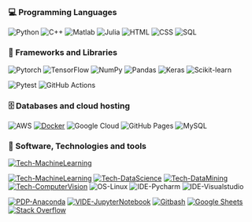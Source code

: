 ### 💻 Programming Languages

<p>
<a><img alt="Python" src="https://img.shields.io/badge/Python%20-%2314354C.svg?style=for-the-badge&logo=python&logoColor=white"></a>
<a><img alt="C++" src="https://img.shields.io/badge/C++%20-%2300599C.svg?style=for-the-badge&logo=c%2B%2B&logoColor=white"></a>
<a><img alt="Matlab" src="https://img.shields.io/badge/Matlab-F7DF1E.svg?style=for-the-badge&logo=matlab&logoColor=black"></a>
<a><img alt="Julia" src="https://img.shields.io/badge/Julia-CC342D.svg?style=for-the-badge&logo=julia&logoColor=white"></a>
<a><img alt="HTML" src="https://img.shields.io/badge/HTML%20-%23E34F26.svg?style=for-the-badge&logo=html5&logoColor=white"></a>
<a><img alt="CSS" src="https://img.shields.io/badge/CSS%20-%231572B6.svg?style=for-the-badge&logo=css3&logoColor=white"></a>
<a><img alt="SQL" src="https://img.shields.io/badge/SQL%20-%23025E8C.svg?style=for-the-badge&logo=amazon-dynamodb&logoColor=white"></a>
</p>

### 🧰 Frameworks and Libraries

<p>
<a><img alt="Pytorch" src="https://img.shields.io/badge/-Pytorch-E8E8E8?style=for-the-badge&logo=pytorch&logoColor=black"></a>
<a><img alt="TensorFlow" src="https://img.shields.io/badge/TensorFlow%20-%23FF6F00.svg?style=for-the-badge&logo=TensorFlow&logoColor=white"></a>
<a><img alt="NumPy" src="https://img.shields.io/badge/Numpy%20-%23013243.svg?style=for-the-badge&logo=numpy&logoColor=white"></a>
<a><img alt="Pandas" src="https://img.shields.io/badge/Pandas%20-%23150458.svg?style=for-the-badge&logo=pandas&logoColor=white"></a>
<a><img alt="Keras" src="https://img.shields.io/badge/Keras%20-%23D00000.svg?style=for-the-badge&logo=Keras&logoColor=white"></a>
<a><img alt="Scikit-learn" src="https://img.shields.io/badge/Scikit%20Learn-%2320232a.svg?style=for-the-badge&logo=scikitlearn&logoColor=%2361DAFB"></a>
	
<a><img alt="Pytest" src="https://img.shields.io/badge/Pytest-0A9EDC.svg?style=for-the-badge&logo=pytest&logoColor=white"></a>
<a><img alt="GitHub Actions" src="https://img.shields.io/badge/GitHub%20Actions-2671E5.svg?style=for-the-badge&logo=github%20actions&logoColor=white"></a>
</p>

### 🗄️ Databases and cloud hosting

<p>
<a ><img alt="AWS" src ="https://img.shields.io/badge/AWS-%F00000.svg?style=for-the-badge&logo=amazon-aws&logoColor=white"></a>
<a href="#"><img alt="Docker" src="https://img.shields.io/badge/Docker-F00002.svg?style=for-the-badge&logo=docker&logoColor=white"></a>
<a ><img alt="Google Cloud" src ="https://img.shields.io/badge/GoogleCloud-%234285F4.svg?style=for-the-badge&logo=google-cloud&logoColor=white"></a>
<a ><img alt="GitHub Pages" src="https://img.shields.io/badge/GitHub%20Pages-327FC7.svg?style=for-the-badge&logo=github&logoColor=white"></a>
<a><img alt="MySQL" src="https://img.shields.io/badge/MySQL-00f.svg?style=for-the-badge&logo=mysql&logoColor=white"></a>
</p>

### 🔧 Software, Technologies and tools

<p>
<a href="#"><img alt="Tech-MachineLearning" src="https://img.shields.io/badge/Deep%20Learning-F0500.svg?style=for-the-badge&logo=git&logoColor=white"></a>

<a href="#"><img alt="Tech-MachineLearning" src="https://img.shields.io/badge/Machine%20Learning-F05033.svg?style=for-the-badge&logo=git&logoColor=white"></a>
<a href="#"><img alt="Tech-DataScience" src="https://img.shields.io/badge/Data%20Science-18A497?style=for-the-badge&logo=teradata&logoColor=white"></a>
<a href="#"><img alt="Tech-DataMining" src="https://img.shields.io/badge/Data%20Mining-FF6C37?style=for-the-badge&logo=teradata&logoColor=white"></a>
<a href="#"><img alt="Tech-ComputerVision" src="https://img.shields.io/badge/Computer%20Vision-3DDC84?style=for-the-badge&logo=teradata&logoColor=white"></a>
<a><img alt="OS-Linux" src="https://img.shields.io/badge/Linux-1793D1.svg?style=for-the-badge&logo=linux&logoColor=white"></a>
<a ><img alt="IDE-Pycharm" src="https://img.shields.io/badge/-PyCharm-0000CC?style=for-the-badge&logo=pycharm&logoColor=white"></a>
<a ><img alt="IDE-Visualstudio" src="https://img.shields.io/badge/Visual%20Studio-0078d7.svg?style=for-the-badge&logo=visual-studio-code&logoColor=white"></a>
    	
<a href="#"><img alt="PDP-Anaconda" src="https://img.shields.io/badge/-Anaconda-141E24?style=for-the-badge&logo=anaconda&logoColor=white"></a>
<a href="#"><img alt="VIDE-JupyterNotebook" src="https://img.shields.io/badge/Jupyter%20NoteBook-F37626.svg?style=for-the-badge&logo=Jupyter&logoColor=white"></a>
<a href="#"><img alt="Gitbash" src="https://img.shields.io/badge/Gitbash-DD1100.svg?style=for-the-badge&logo=github&logoColor=white"></a>
<a href="#"><img alt="Google Sheets" src="https://img.shields.io/badge/Google%20Sheets-34A853.svg?style=for-the-badge&logo=google%20sheets&logoColor=white"></a>
<a href="#"><img alt="Stack Overflow" src="https://img.shields.io/badge/-Stack%20Overflow-FE7A16?style=for-the-badge&logo=stack-overflow&logoColor=white"></a>
</p>
